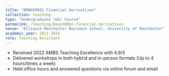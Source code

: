 ```yaml
---
title: "BMAN30091 Financial Derivatives"
collection: teaching
type: "Undergraduate (UG) Course"
permalink: /teaching/bman30091-financial-derivatives
venue: "Alliance Manchester Business School, University of Manchester"
academic_year: 2021-2024
role: Teaching Assistant
---
```


* Received 2022 AMBS Teaching Excellence with 4.9/5
* Delivered workshops in both hybrid and in-person formats 
    (Up to 4 hours/times a week)
* Held office hours and answered questions via online forum and email 